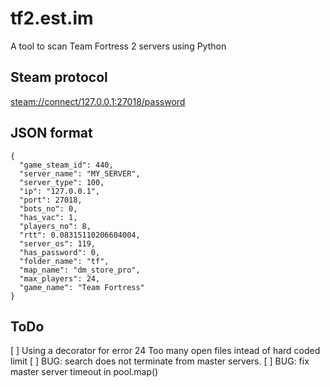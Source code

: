 # tf2.est.im


A tool to scan Team Fortress 2 servers using Python

## Steam protocol

[steam://connect/127.0.0.1:27018/password](https://developer.valvesoftware.com/wiki/Steam_browser_protocol)


## JSON format


    {
      "game_steam_id": 440,
      "server_name": "MY_SERVER",
      "server_type": 100,
      "ip": "127.0.0.1",
      "port": 27018,
      "bots_no": 0,
      "has_vac": 1,
      "players_no": 8,
      "rtt": 0.08315110206604004,
      "server_os": 119,
      "has_password": 0,
      "folder_name": "tf",
      "map_name": "dm_store_pro",
      "max_players": 24,
      "game_name": "Team Fortress"
    }


## ToDo


 [ ] Using a decorator for error 24 Too many open files intead of hard coded limit
 [ ] BUG: search does not terminate from master servers. 
 [ ] BUG: fix master server timeout in pool.map()